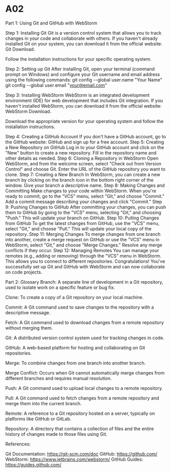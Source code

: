 # A02
Part 1: Using Git and GitHub with WebStorm

Step 1: Installing Git
Git is a version control system that allows you to track changes in your code and collaborate with others. If you haven't already installed Git on your system, you can download it from the official website: Git Download.

Follow the installation instructions for your specific operating system.

Step 2: Setting up Git
After installing Git, open your terminal (command prompt on Windows) and configure your Git username and email address using the following commands:
git config --global user.name "Your Name"
git config --global user.email "your@email.com"

Step 3: Installing WebStorm
WebStorm is an integrated development environment (IDE) for web development that includes Git integration. If you haven't installed WebStorm, you can download it from the official website: WebStorm Download.

Download the appropriate version for your operating system and follow the installation instructions.

Step 4: Creating a GitHub Account
If you don't have a GitHub account, go to the GitHub website: GitHub and sign up for a free account.
Step 5: Creating a New Repository on GitHub
Log in to your GitHub account and click on the "New" button to create a new repository. Fill in the repository name and other details as needed.
Step 6: Cloning a Repository in WebStorm
Open WebStorm, and from the welcome screen, select "Check out from Version Control" and choose Git. Enter the URL of the GitHub repository you want to clone.
Step 7: Creating a New Branch
In WebStorm, you can create a new branch by clicking on the branch icon in the bottom right corner of the window. Give your branch a descriptive name.
Step 8: Making Changes and Committing
Make changes to your code within WebStorm. When you're ready to commit, go to the "VCS" menu, select "Git," and choose "Commit." Add a commit message describing your changes and click "Commit."
Step 9: Pushing Changes to GitHub
After committing your changes, you can push them to GitHub by going to the "VCS" menu, selecting "Git," and choosing "Push." This will update your branch on GitHub.
Step 10: Pulling Changes from GitHub
To get the latest changes from GitHub, use the "VCS" menu, select "Git," and choose "Pull." This will update your local copy of the repository.
Step 11: Merging Changes
To merge changes from one branch into another, create a merge request on GitHub or use the "VCS" menu in WebStorm, select "Git," and choose "Merge Changes." Resolve any merge conflicts if they occur.
Step 12: Managing Remotes
You can manage your remotes (e.g., adding or removing) through the "VCS" menu in WebStorm. This allows you to connect to different repositories.
Congratulations! You've successfully set up Git and GitHub with WebStorm and can now collaborate on code projects.

Part 2: Glossary
Branch: A separate line of development in a Git repository, used to isolate work on a specific feature or bug fix.

Clone: To create a copy of a Git repository on your local machine.

Commit: A Git command used to save changes to the repository with a descriptive message.

Fetch: A Git command used to download changes from a remote repository without merging them.

Git: A distributed version control system used for tracking changes in code.

GitHub: A web-based platform for hosting and collaborating on Git repositories.

Merge: To combine changes from one branch into another branch.

Merge Conflict: Occurs when Git cannot automatically merge changes from different branches and requires manual resolution.

Push: A Git command used to upload local changes to a remote repository.

Pull: A Git command used to fetch changes from a remote repository and merge them into the current branch.

Remote: A reference to a Git repository hosted on a server, typically on platforms like GitHub or GitLab.

Repository: A directory that contains a collection of files and the entire history of changes made to those files using Git.

References:

Git Documentation: https://git-scm.com/doc
GitHub: https://github.com/
WebStorm: https://www.jetbrains.com/webstorm/
GitHub Guides: https://guides.github.com/
